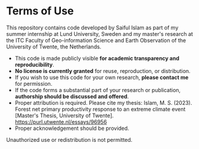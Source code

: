 # Terms of Use

This repository contains code developed by Saiful Islam as part of my summer internship at Lund University, Sweden and my master's research at the ITC Faculty of Geo-information Science and Earth Observation of the University of Twente, the Netherlands.

- This code is made publicly visible **for academic transparency and reproducibility**.
- **No license is currently granted** for reuse, reproduction, or distribution.
- If you wish to use this code for your own research, **please contact me** for permission.
- If the code forms a substantial part of your research or publication, **authorship should be discussed and offered**.
- Proper attribution is required. Please cite my thesis: Islam, M. S. (2023). Forest net primary productivity response to an extreme climate event [Master's Thesis, University of Twente]. https://purl.utwente.nl/essays/96956
- Proper acknowledgement should be provided.

Unauthorized use or redistribution is not permitted.
